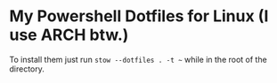 # My Powershell Dotfiles for Linux (I use ARCH btw.)

To install them just run `stow --dotfiles . -t ~` while in the root of the directory.
